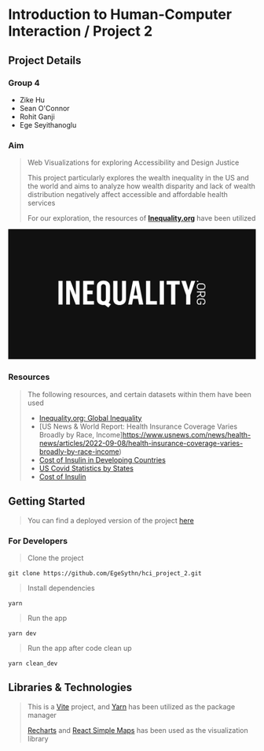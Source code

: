 # Introduction to Human-Computer Interaction / Project 2

## Project Details
### Group 4
- Zike Hu
- Sean O'Connor
- Rohit Ganji
- Ege Seyithanoglu

### Aim
> Web Visualizations for exploring Accessibility and Design Justice
> 
> This project particularly explores the wealth inequality in the US and the world
> and aims to analyze how wealth disparity and lack of wealth distribution
> negatively affect accessible and affordable health services
>
> For our exploration, the resources of **[Inequality.org](https://inequality.org/)** have been utilized

[![Inequality.org Logo](/src/assets/inequality_logo.png)](https://inequality.org/facts/global-inequality/#global-wealth-inequality)

### Resources
> The following resources, and certain datasets within them have been used
> 
> - [Inequality.org: Global Inequality](https://inequality.org/facts/global-inequality/)
> - [US News & World Report: Health Insurance Coverage Varies Broadly by Race, Income]https://www.usnews.com/news/health-news/articles/2022-09-08/health-insurance-coverage-varies-broadly-by-race-income)
> - [Cost of Insulin in Developing Countries](https://experiment.com/u/3ayn7A)
> - [US Covid Statistics by States](https://static-content.springer.com/esm/art%3A10.1007%2Fs40615-020-00833-4/MediaObjects/40615_2020_833_MOESM10_ESM.pdf)
> - [Cost of Insulin](https://worldpopulationreview.com/country-rankings/cost-of-insulin-by-country)

## Getting Started
> You can find a deployed version of the project [here](https://egesythn.github.io/hci_project_2/)

### For Developers
> Clone the project
```
git clone https://github.com/EgeSythn/hci_project_2.git
```

> Install dependencies
```
yarn
```

> Run the app
```
yarn dev
```

> Run the app after code clean up
```
yarn clean_dev
```

## Libraries & Technologies
> This is a [Vite](https://vitejs.dev/) project, and [Yarn](https://yarnpkg.com/) has been utilized as the package manager
>
> [Recharts](https://recharts.org/en-US/) and [React Simple Maps](https://www.react-simple-maps.io/) has been used as the visualization library

